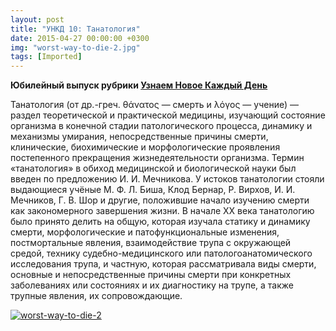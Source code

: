 ```yaml
---
layout: post
title: "УНКД 10: Танатология"
date: 2015-04-27 00:00:00 +0300
img: "worst-way-to-die-2.jpg"
tags: [Imported]
---
```


**Юбилейный выпуск рубрики [Узнаем Новое Каждый День](https://blog.alexeyev.me/facts-every-day/)**

Танатология (от др.-греч. θάνατος — смерть и λόγος — учение) — раздел теоретической и практической медицины, изучающий состояние организма в конечной стадии патологического процесса, динамику и механизмы умирания, непосредственные причины смерти, клинические, биохимические и морфологические проявления постепенного прекращения жизнедеятельности организма. Термин «танатология» в обиход медицинской и биологической науки был введен по предложению И. И. Мечникова. У истоков танатологии стояли выдающиеся учёные М. Ф. Л. Биша, Клод Бернар, Р. Вирхов, И. И. Мечников, Г. В. Шор и другие, положившие начало изучению смерти как закономерного завершения жизни.
В начале XX века танатологию было принято делить на общую, которая изучала статику и динамику смерти, морфологические и патофункциональные изменения, постмортальные явления, взаимодействие трупа с окружающей средой, технику судебно-медицинского или патологоанатомического исследования трупа, и частную, которая рассматривала виды смерти, основные и непосредственные причины смерти при конкретных заболеваниях или состояниях и их диагностику на трупе, а также трупные явления, их сопровождающие.

[![worst-way-to-die-2](/blog/assets/worst-way-to-die-2.jpg)](/blog/assets/worst-way-to-die-2.jpg)